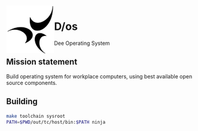 <img align="left" height="128" src="D-os.gif">

# D/os

Dee Operating System

## Mission statement

Build operating system for workplace computers,
using best available open source components.

## Building

```sh
make toolchain sysroot
PATH=$PWD/out/tc/host/bin:$PATH ninja
```

